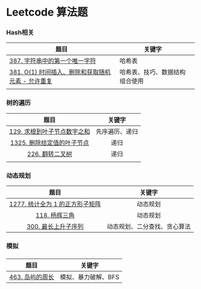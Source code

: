 # Leetcode 算法题



### Hash相关

| 题目                                                         | 关键字                         |      |
| ------------------------------------------------------------ | ------------------------------ | ---- |
| [387. 字符串中的第一个唯一字符](src/leetcode/firstUniqChar)  | 哈希表                         |      |
| [381. O(1) 时间插入、删除和获取随机元素 - 允许重复](src/everyday/RandomizedCollection) | 哈希表、技巧、数据结构组合使用 |      |
|                                                              |                                |      |





### 树的遍历

|                            题目                            |     关键字     |
| :--------------------------------------------------------: | :------------: |
|   [129. 求根到叶子节点数字之和](src/everyday/sumNumbers)   | 先序遍历、递归 |
| [1325. 删除给定值的叶子节点](src/leetcode/removeLeafNodes) |      递归      |
|         [226. 翻转二叉树](src/leetcode/invertTree)         |      递归      |
|                                                            |                |







### 动态规划

|                             题目                             |            关键字            |
| :----------------------------------------------------------: | :--------------------------: |
| [1277. 统计全为 1 的正方形子矩阵](src/leetcode/countSquares) |           动态规划           |
|            [118. 杨辉三角](src/leetcode/generate)            |           动态规划           |
|       [300. 最长上升子序列](src/leetcode/lengthOfLIS)        | 动态规划、二分查找、贪心算法 |



### 模拟

### 

|                      题目                       |       关键字        |
| :---------------------------------------------: | :-----------------: |
| [463. 岛屿的周长](src/everyday/islandPerimeter) | 模拟、暴力破解、BFS |

